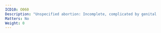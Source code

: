 ```yaml
---
ICD10: O060
Description: "Unspecified abortion: Incomplete, complicated by genital tract and pelvic infection"
Matters: No
Weight: 0
---
```


